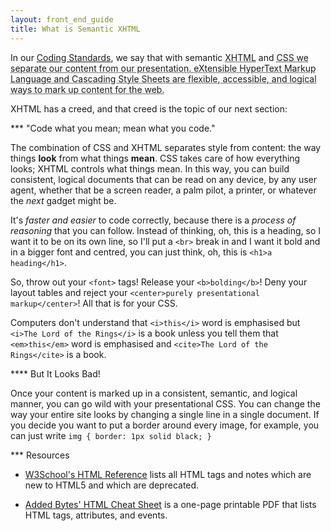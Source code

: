 ```yaml
---
layout: front_end_guide
title: What is Semantic XHTML
---
```

In our [Coding Standards](coding-standards), we say that with semantic <abbr title="Extensible HyperText Markup Language">XHTML</abbr> and <abbr title="Cascading Style Sheets">CSS</acronym> we separate our content from our presentation. eXtensible HyperText Markup Language and Cascading Style Sheets are flexible, accessible, and logical ways to mark up content for the web.

XHTML has a creed, and that creed is the topic of our next section:

*** "Code what you mean; mean what you code."

The combination of CSS and XHTML separates style from content: the way things **look** from what things **mean**. CSS takes care of how everything looks; XHTML controls what things mean. In this way, you can build consistent, logical documents that can be read on any device, by any user agent, whether that be a screen reader, a palm pilot, a printer, or whatever the *next* gadget might be.

It's *faster and easier* to code correctly, because there is a *process of reasoning* that you can follow. Instead of thinking, oh, this is a heading, so I want it to be on its own line, so I'll put a `<br>` break in and I want it bold and in a bigger font and centred, you can just think, oh, this is `<h1>a heading</h1>`.

So, throw out your `<font>` tags! Release your `<b>bolding</b>`! Deny your layout tables and reject your `<center>purely presentational markup</center>`! All that is for your CSS.

Computers don't understand that `<i>this</i>` word is emphasised but `<i>The Lord of the Rings</i>` is a book unless you tell them that `<em>this</em>` word is emphasised and `<cite>The Lord of the Rings</cite>` is a book.

**** But It Looks Bad!

Once your content is marked up in a consistent, semantic, and logical manner, you can go wild with your presentational CSS. You can change the way your entire site looks by changing a single line in a single document. If you decide you want to put a border around every image, for example, you can just write `img { border: 1px solid black; }`

*** Resources

* [W3School's HTML Reference](http://www.w3schools.com/tags/default.asp) lists all HTML tags and notes which are new to HTML5 and which are deprecated.

* [Added Bytes' HTML Cheat Sheet](http://www.addedbytes.com/cheat-sheets/html-cheat-sheet/) is a one-page printable PDF that lists HTML tags, attributes, and events.